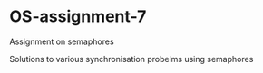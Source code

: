 # OS-assignment-7
Assignment on semaphores

Solutions to various synchronisation probelms using semaphores
